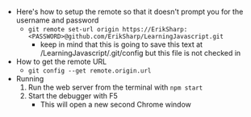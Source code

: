 -   Here's how to setup the remote so that it doesn't prompt you for the username and password
    -   `git remote set-url origin https://ErikSharp:<PASSWORD>@github.com/ErikSharp/LearningJavascript.git`
        -   keep in mind that this is going to save this text at /LearningJavascript/.git/config but this file is not checked in
-   How to get the remote URL
    -   `git config --get remote.origin.url`
- Running
    1. Run the web server from the terminal with `npm start`
    1. Start the debugger with F5
        - This will open a new second Chrome window
